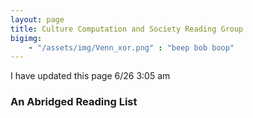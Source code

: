 ```yaml
---
layout: page
title: Culture Computation and Society Reading Group
bigimg:
	- "/assets/img/Venn_xor.png" : "beep bob boop"
---
```


I have updated this page 6/26 3:05 am



### An Abridged Reading List
